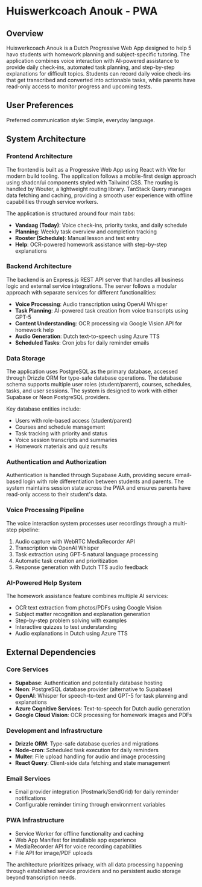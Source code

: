 # Huiswerkcoach Anouk - PWA

## Overview

Huiswerkcoach Anouk is a Dutch Progressive Web App designed to help 5 havo students with homework planning and subject-specific tutoring. The application combines voice interaction with AI-powered assistance to provide daily check-ins, automated task planning, and step-by-step explanations for difficult topics. Students can record daily voice check-ins that get transcribed and converted into actionable tasks, while parents have read-only access to monitor progress and upcoming tests.

## User Preferences

Preferred communication style: Simple, everyday language.

## System Architecture

### Frontend Architecture
The frontend is built as a Progressive Web App using React with Vite for modern build tooling. The application follows a mobile-first design approach using shadcn/ui components styled with Tailwind CSS. The routing is handled by Wouter, a lightweight routing library. TanStack Query manages data fetching and caching, providing a smooth user experience with offline capabilities through service workers.

The application is structured around four main tabs:
- **Vandaag (Today)**: Voice check-ins, priority tasks, and daily schedule
- **Planning**: Weekly task overview and completion tracking
- **Rooster (Schedule)**: Manual lesson and test entry
- **Help**: OCR-powered homework assistance with step-by-step explanations

### Backend Architecture
The backend is an Express.js REST API server that handles all business logic and external service integrations. The server follows a modular approach with separate services for different functionalities:

- **Voice Processing**: Audio transcription using OpenAI Whisper
- **Task Planning**: AI-powered task creation from voice transcripts using GPT-5
- **Content Understanding**: OCR processing via Google Vision API for homework help
- **Audio Generation**: Dutch text-to-speech using Azure TTS
- **Scheduled Tasks**: Cron jobs for daily reminder emails

### Data Storage
The application uses PostgreSQL as the primary database, accessed through Drizzle ORM for type-safe database operations. The database schema supports multiple user roles (student/parent), courses, schedules, tasks, and user sessions. The system is designed to work with either Supabase or Neon PostgreSQL providers.

Key database entities include:
- Users with role-based access (student/parent)
- Courses and schedule management
- Task tracking with priority and status
- Voice session transcripts and summaries
- Homework materials and quiz results

### Authentication and Authorization
Authentication is handled through Supabase Auth, providing secure email-based login with role differentiation between students and parents. The system maintains session state across the PWA and ensures parents have read-only access to their student's data.

### Voice Processing Pipeline
The voice interaction system processes user recordings through a multi-step pipeline:
1. Audio capture with WebRTC MediaRecorder API
2. Transcription via OpenAI Whisper
3. Task extraction using GPT-5 natural language processing
4. Automatic task creation and prioritization
5. Response generation with Dutch TTS audio feedback

### AI-Powered Help System
The homework assistance feature combines multiple AI services:
- OCR text extraction from photos/PDFs using Google Vision
- Subject matter recognition and explanation generation
- Step-by-step problem solving with examples
- Interactive quizzes to test understanding
- Audio explanations in Dutch using Azure TTS

## External Dependencies

### Core Services
- **Supabase**: Authentication and potentially database hosting
- **Neon**: PostgreSQL database provider (alternative to Supabase)
- **OpenAI**: Whisper for speech-to-text and GPT-5 for task planning and explanations
- **Azure Cognitive Services**: Text-to-speech for Dutch audio generation
- **Google Cloud Vision**: OCR processing for homework images and PDFs

### Development and Infrastructure
- **Drizzle ORM**: Type-safe database queries and migrations
- **Node-cron**: Scheduled task execution for daily reminders
- **Multer**: File upload handling for audio and image processing
- **React Query**: Client-side data fetching and state management

### Email Services
- Email provider integration (Postmark/SendGrid) for daily reminder notifications
- Configurable reminder timing through environment variables

### PWA Infrastructure
- Service Worker for offline functionality and caching
- Web App Manifest for installable app experience
- MediaRecorder API for voice recording capabilities
- File API for image/PDF uploads

The architecture prioritizes privacy, with all data processing happening through established service providers and no persistent audio storage beyond transcription needs.